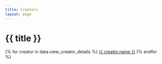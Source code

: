 ```yaml
---
title: Creators
layout: page
---
```


# {{ title }}

{% for creator in data.view_creator_details %}
<a href="/creators/{{ creator.slug }}">{{ creator.name }}</a>
{% endfor %}